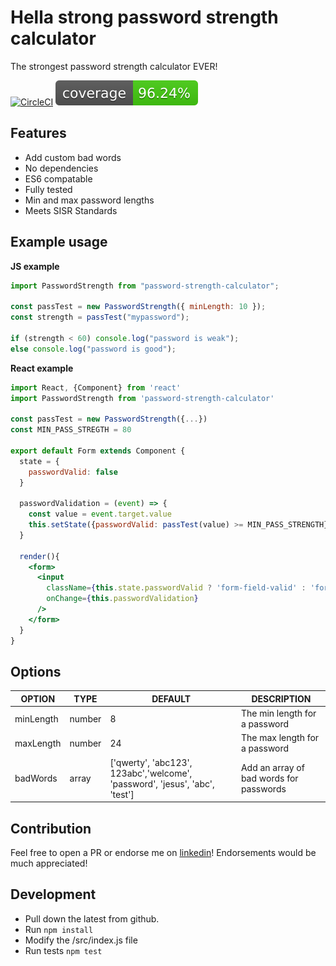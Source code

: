 # Hella strong password strength calculator

The strongest password strength calculator EVER!

[![CircleCI](https://circleci.com/gh/rardoz/password-strength-calculator.svg?style=svg)](https://circleci.com/gh/rardoz/password-strength-calculator)
[![CircleCI](https://raw.githubusercontent.com/rardoz/password-strength-calculator/master/badges/coverage.svg?sanitize=true)](https://circleci.com/gh/rardoz/password-strength-calculator)

## Features

* Add custom bad words
* No dependencies
* ES6 compatable
* Fully tested
* Min and max password lengths
* Meets SISR Standards

## Example usage

**JS example**

```js
import PasswordStrength from "password-strength-calculator";

const passTest = new PasswordStrength({ minLength: 10 });
const strength = passTest("mypassword");

if (strength < 60) console.log("password is weak");
else console.log("password is good");
```

**React example**

```jsx
import React, {Component} from 'react'
import PasswordStrength from 'password-strength-calculator'

const passTest = new PasswordStrength({...})
const MIN_PASS_STREGTH = 80

export default Form extends Component {
  state = {
    passwordValid: false
  }

  passwordValidation = (event) => {
    const value = event.target.value
    this.setState({passwordValid: passTest(value) >= MIN_PASS_STRENGTH})
  }

  render(){
    <form>
      <input
        className={this.state.passwordValid ? 'form-field-valid' : 'form-field-invalid'}
        onChange={this.passwordValidation}
      />
    </form>
  }
}
```

## Options

| OPTION    | TYPE   | DEFAULT                                                                     | DESCRIPTION                             |
| --------- | ------ | --------------------------------------------------------------------------- | --------------------------------------- |
| minLength | number | 8                                                                           | The min length for a password           |
| maxLength | number | 24                                                                          | The max length for a password           |
| badWords  | array  | ['qwerty', 'abc123', 123abc','welcome', 'password', 'jesus', 'abc', 'test'] | Add an array of bad words for passwords |

## Contribution

Feel free to open a PR or endorse me on [linkedin](https://linkedin.com/in/rardoz)! Endorsements would be much appreciated!

## Development

* Pull down the latest from github.
* Run `npm install`
* Modify the /src/index.js file
* Run tests `npm test`
